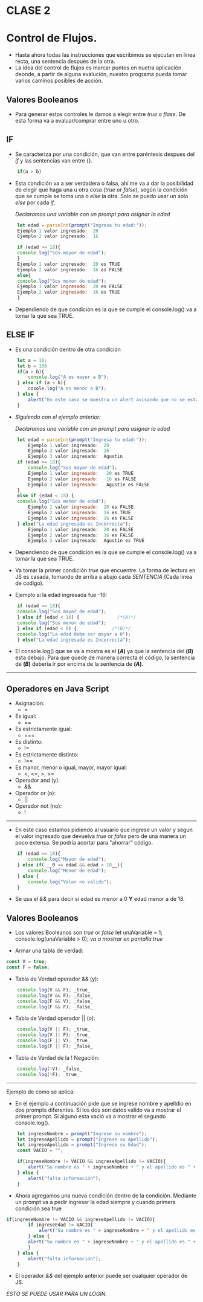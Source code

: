 # CLASE 2


# Control de Flujos.

- Hasta ahora todas las instrucciones que escribimos se ejecutan en linea recta, una sentencia después de la otra.
- La idea del control de flujos es marcar puntos en nuetra aplicación deonde, a partir de alguna evalución, nuestro programa pueda tomar varios caminos posibles de acción.

## Valores Booleanos
- Para generar estos controles le damos a elegir entre _true_ o _flase_. De esta forma va a evaluar/comprar  entre uno u otro.


## IF
- Se caracteriza por una condición, que van entre paréntesis despues del _if_ y las sentencias van entre {}.

```javascript
    if(a > b)
```

- Esta condición va a ser verdadera o falsa, ahí me va a dar la posibilidad de elegir que haga una u otra cosa (_true_ or _false_), según la condición que se cumple se toma una o _else_ la otra. Solo se puedo usar un solo _else_ por cada _if_.


    _Declaramos una variable con un prompt para asignar la edad_

```javascript
    let edad = parseInt(prompt("Ingresa tu edad:"));
    Ejemplo 1 valor ingresado:  20
    Ejemplo 2 valor ingresado:  16

    if (edad >= 18){
    console.log("Sos mayor de edad");
    }
    Ejemplo 1 valor ingresado:  20 es TRUE
    Ejemplo 2 valor ingresado:  16 es FALSE
    else{
    console.log("Sos menor de edad");   
    Ejemplo 1 valor ingresado:  20 es FALSE
    Ejemplo 2 valor ingresado:  16 es TRUE
    }
```

- Dependiendo de que condición es la que se cumple el console.log() va a tomar la que sea TRUE.

## ELSE IF

- Es una condición dentro de otra condición
```javascript
    let a = 10;
    let b = 100
    if(a > b){
        console.log("A es mayor a B");
    } else if (a < b){
        cosole.log("A es menor a B");
    } else {
        alert("En este caso se muestra un alert avisando que no se esta cumpliendo ninguna de las condiciones anteriores.");
    }
```
- _Siguiendo con el ejemplo anterior:_

    _Declaramos una variable con un prompt para asignar la edad_
```javascript
    let edad = parseInt(prompt("Ingresa tu edad:"));
        Ejemplo 1 valor ingresado:  20
        Ejemplo 2 valor ingresado:  16
        Ejemplo 3 valor ingresado:  Agustin
    if (edad >= 18){
        console.log("Sos mayor de edad");
        Ejemplo 1 valor ingresado:   20 es TRUE
        Ejemplo 2 valor ingresado:   16 es FALSE
        Ejemplo 3 valor ingresado:   Agustin es FALSE
    }
    else if (edad < 18) {
    console.log("Sos menor de edad");
        Ejemplo 1 valor ingresado:  20 es FALSE
        Ejemplo 2 valor ingresado:  16 es TRUE
        Ejemplo 3 valor ingresado:  16 es FALSE
    } else("La edad ingresada es Incorrecta");
        Ejemplo 1 valor ingresado:  20 es FALSE
        Ejemplo 2 valor ingresado:  16 es FALSE
        Ejemplo 3 valor ingresado:  Agustin es TRUE
```    

- Dependiendo de que condición es la que se cumple el console.log() va a tomar la que sea TRUE.
- Va tomar la primer condición _true_ que encuentre. La forma de lectura en JS es casada, tomando de arriba a abajo cada _SENTENCIA_ (Cada linea de codigo).


- Ejemplo si la edad ingresada fue -16:
```javascript
    if (edad >= 18){
    console.log("Sos mayor de edad");
    } else if (edad < 18) {              /*(A)*/
    console.log("Sos menor de edad");
    } else if (edad < 0) {             /*(B)*/
    console.log("La edad debe ser mayor a 0");
    } else("La edad ingresada es Incorrecta");
```

- El console.log() que se va a mostra es el __(*A*)__ ya que la sentencia del __(*B*)__ esta debajo. Para que quede de manera correcta el código, la sentencia de __(*B*)__ debería ir por encima de la sentencia de __(*A*)__.

---

## Operadores en Java Script

- Asignación:
    -    =
- Es igual:
    -    ==
- Es estrictamente igual:
    -    ===
- Es distinto:
    -    !=
- Es estrictamente distinto:
    -    !==
- Es manor, menor o igual, mayor, mayor igual:
    -    <, <=, >, >=
- Operador and (y):
    -    &&
- Operador or (o):
    -    ||
- Operador not (no):
    -    !

---
- En este caso estamos pidiendo al usuario que ingrese un valor y segun el valor ingresado que devuelva _true_ or _false_ pero de una manera un poco extensa. Se podría acortar para "ahorrar" código.
```javascript
    if (edad >= 18){
        console.log("Mayor de edad");
    } else if( __0 <= edad && edad < 18__){
        console.log("Menor de edad");
    } else {
        console.log("Valor no valido");
    }
```
 - Se usa el _&&_ para decir si edad es menor a 0 __Y__ edad menor a de 18.

## Valores Booleanos

- Los valores Booleanos son _true_ or _false_
    let unaVariable = 1;
    console.log(unaVariable > 0); 
    _va a mostrar en pantalla true_

- Armar una tabla de verdad:
```javascript
const V = true;
const F = false;
```
- Tabla de Verdad operador && (y):
```javascript
    console.log(V && F); _true_
    console.log(V && F); _false_
    console.log(F && V); _false_
    console.log(F && F); _false_
```
- Tabla de Verdad operador || (o):
```javascript
    console.log(V || F); _true_
    console.log(V || F); _true_
    console.log(F || V); _true_
    console.log(F || F); _false_
```
- Tabla de Verdad de la ! Negación:
```javascript
    console.log(!V); _false_
    console.log(!F); _true_
```
---

Ejemplo de como se aplica:

- En el ejemplo a continuación pide que se ingrese nombre y apelldio en dos prompts diferentes. Si los dos son datos valido va a mostrar el primer prompt. Si alguno esta vació va a mostrar el segundo console.log().

```javascript
    let ingreseNombre = prompt("Ingrese su nombre");
    let ingreseApellido = prompt("Ingrese su Apellido");
    let ingreseApellido = prompt("Ingrese su Edad");
    const VACIO = "";

    if(ingreseNombre != VACIO && ingreseApellido != VACIO){
        alert("Su nombre es " + ingreseNombre + " y el apellido es " + ingreseApellido);
    } else {
        alert("falta información");
    }
```
- Ahora agregamos una nueva condición dentro de la condición. Mediante un prompt va a pedir ingresar la edad siempre y cuando primera condición sea true
```javascript
if(ingreseNombre != VACIO && ingreseApellido != VACIO){
        if ingreseEdad != VACIO{
            alert("Su nombre es " + ingreseNombre + " y el apellido es " + ingreseApellido + " y tiene " + ingrese su edad);
        } else {
        alert("Su nombre es " + ingreseNombre + " y el apellido es " + ingreseApellido);
        }
    } else {
        alert("falta información");
    }
```
- El operador _&&_ del ejemplo anterior puede ser cualquier operador de JS.

*ESTO SE PUEDE USAR PARA UN LOGIN.*

